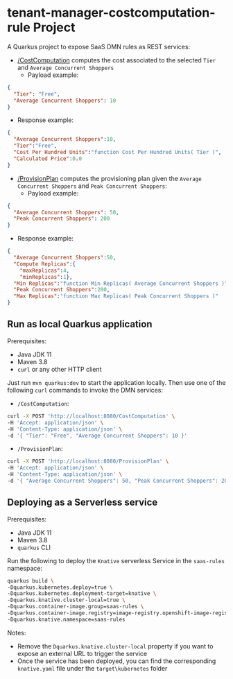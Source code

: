 # tenant-manager-costcomputation-rule Project
A Quarkus project to expose SaaS DMN rules as REST services:
* [/CostComputation](./src/main/resources/CostComputation.dmn) computes the cost associated to the selected `Tier` and `Average Concurrent Shoppers`
  * Payload example:
```json
{
  "Tier": "Free", 
  "Average Concurrent Shoppers": 10
}
```
  * Response example:
```json
{
  "Average Concurrent Shoppers":10,
  "Tier":"Free",
  "Cost Per Hundred Units":"function Cost Per Hundred Units( Tier )",
  "Calculated Price":0.0
}
```
* [/ProvisionPlan](./src/main/resources/ProvisionPlan.dmn) computes the provisioning plan given the `Average Concurrent Shoppers`
and `Peak Concurrent Shoppers`:
    * Payload example:
```json
{
  "Average Concurrent Shoppers": 50, 
  "Peak Concurrent Shoppers": 200
}
```
* Response example:
```json
{
  "Average Concurrent Shoppers":50,
  "Compute Replicas":{
    "maxReplicas":4,
    "minReplicas":1},
  "Min Replicas":"function Min Replicas( Average Concurrent Shoppers )",
  "Peak Concurrent Shoppers":200,
  "Max Replicas":"function Max Replicas( Peak Concurrent Shoppers )"
}
```
## Run as local Quarkus application
Prerequisites:
* Java JDK 11
* Maven 3.8
* `curl` or any other HTTP client

Just run `mvn quarkus:dev` to start the application locally. Then use one of the following `curl` commands to invoke the
DMN services:
* `/CostComputation`:
```bash
curl -X POST 'http://localhost:8080/CostComputation' \
-H 'Accept: application/json' \
-H 'Content-Type: application/json' \
-d '{ "Tier": "Free", "Average Concurrent Shoppers": 10 }'
```
* `/ProvisionPlan`:
```bash
curl -X POST 'http://localhost:8080/ProvisionPlan' \
-H 'Accept: application/json' \
-H 'Content-Type: application/json' \
-d '{ "Average Concurrent Shoppers": 50, "Peak Concurrent Shoppers": 200 }'
```

## Deploying as a Serverless service
Prerequisites:
* Java JDK 11
* Maven 3.8
* `quarkus` CLI

Run the following to deploy the `Knative` serverless Service in the `saas-rules` namespace:
```bash
quarkus build \
-Dquarkus.kubernetes.deploy=true \
-Dquarkus.kubernetes.deployment-target=knative \
-Dquarkus.knative.cluster-local=true \
-Dquarkus.container-image.group=saas-rules \
-Dquarkus.container-image.registry=image-registry.openshift-image-registry.svc:5000 \
-Dquarkus.knative.namespace=saas-rules
```
Notes:
* Remove the `Dquarkus.knative.cluster-local` property if you want to expose an external URL to trigger the service
* Once the service has been deployed, you can find the corresponding `knative.yaml` file under the `target\kubernetes` folder
